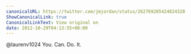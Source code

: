 ```yaml
---
canonicalURL: https://twitter.com/jmjordan/status/262769205424824320
ShowCanonicalLink: true
CanonicalLinkText: View original on
date: 2012-10-29T04:13:55+00:00
---
```

@laurenv1024 You. Can. Do. It.